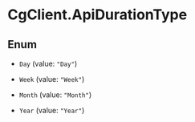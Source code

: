 # CgClient.ApiDurationType

## Enum


* `Day` (value: `"Day"`)

* `Week` (value: `"Week"`)

* `Month` (value: `"Month"`)

* `Year` (value: `"Year"`)


